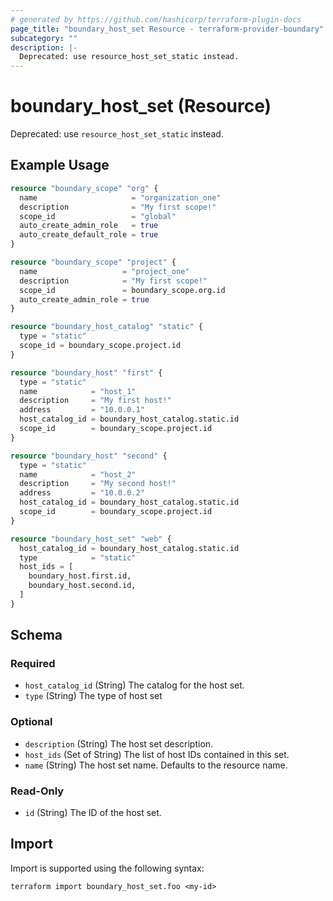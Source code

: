 ```yaml
---
# generated by https://github.com/hashicorp/terraform-plugin-docs
page_title: "boundary_host_set Resource - terraform-provider-boundary"
subcategory: ""
description: |-
  Deprecated: use resource_host_set_static instead.
---
```


# boundary_host_set (Resource)

Deprecated: use `resource_host_set_static` instead.

## Example Usage

```terraform
resource "boundary_scope" "org" {
  name                     = "organization_one"
  description              = "My first scope!"
  scope_id                 = "global"
  auto_create_admin_role   = true
  auto_create_default_role = true
}

resource "boundary_scope" "project" {
  name                   = "project_one"
  description            = "My first scope!"
  scope_id               = boundary_scope.org.id
  auto_create_admin_role = true
}

resource "boundary_host_catalog" "static" {
  type = "static"
  scope_id = boundary_scope.project.id
}

resource "boundary_host" "first" {
  type = "static"
  name            = "host_1"
  description     = "My first host!"
  address         = "10.0.0.1"
  host_catalog_id = boundary_host_catalog.static.id
  scope_id        = boundary_scope.project.id
}

resource "boundary_host" "second" {
  type = "static"
  name            = "host_2"
  description     = "My second host!"
  address         = "10.0.0.2"
  host_catalog_id = boundary_host_catalog.static.id
  scope_id        = boundary_scope.project.id
}

resource "boundary_host_set" "web" {
  host_catalog_id = boundary_host_catalog.static.id
  type            = "static"
  host_ids = [
    boundary_host.first.id,
    boundary_host.second.id,
  ]
}
```

<!-- schema generated by tfplugindocs -->
## Schema

### Required

- `host_catalog_id` (String) The catalog for the host set.
- `type` (String) The type of host set

### Optional

- `description` (String) The host set description.
- `host_ids` (Set of String) The list of host IDs contained in this set.
- `name` (String) The host set name. Defaults to the resource name.

### Read-Only

- `id` (String) The ID of the host set.

## Import

Import is supported using the following syntax:

```shell
terraform import boundary_host_set.foo <my-id>
```
